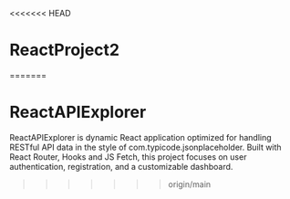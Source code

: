 <<<<<<< HEAD
# ReactProject2
=======
# ReactAPIExplorer
ReactAPIExplorer is dynamic React application optimized for handling RESTful API data in the style of com.typicode.jsonplaceholder. Built with React Router, Hooks and JS Fetch, this project focuses on user authentication, registration, and a customizable dashboard.
>>>>>>> origin/main
